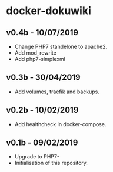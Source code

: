 # docker-dokuwiki
## v0.4b - 10/07/2019
- Change PHP7 standelone to apache2.
- Add mod_rewrite
- Add php7-simplexml
## v0.3b - 30/04/2019
- Add volumes, traefik and backups.
## v0.2b - 10/02/2019
- Add healthcheck in docker-compose.
## v0.1b - 09/02/2019
- Upgrade to PHP7-
- Initialisation of this repository.
